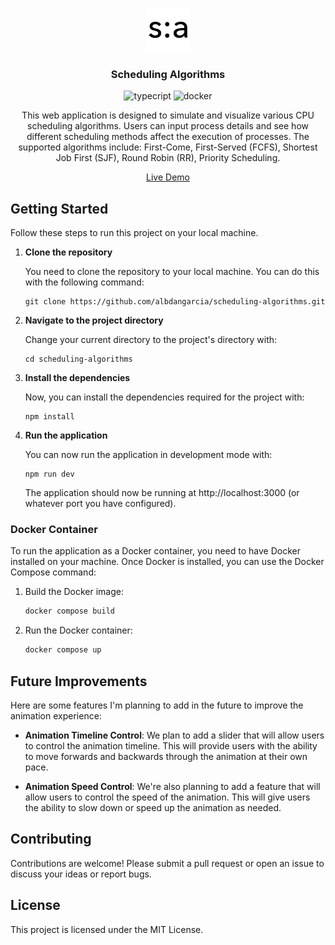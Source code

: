 <p align="center">
  <picture>
    <source media="(prefers-color-scheme: dark)" srcset="public/favicondark.png">
    <source media="(prefers-color-scheme: light)" srcset="public/faviconlight.png">
    <img width=70 alt="Scheduling Algorithms" src="public/faviconlight.png">
  </picture>
  <h3 align="center">Scheduling Algorithms</h3>
  <p align="center">
    <img src="https://badgen.net/badge/icon/typescript?icon=typescript&label" alt="typecript">
    <img src="https://badgen.net/badge/icon/docker?icon=docker&label" alt="docker">
  </p>
</p>
<p align="center">This web application is designed to simulate and visualize various CPU scheduling algorithms. Users can input process details and see how different scheduling methods affect the execution of processes. The supported algorithms include: First-Come, First-Served (FCFS), Shortest Job First (SJF), Round Robin (RR), Priority Scheduling.</p>
<p align="center"><a href="https://scheduling-algorithms-two.vercel.app/">Live Demo</a></p>

## Getting Started

Follow these steps to run this project on your local machine.

1. **Clone the repository**

   You need to clone the repository to your local machine. You can do this with the following command:

   ```shell
   git clone https://github.com/albdangarcia/scheduling-algorithms.git
   ```

2. **Navigate to the project directory**

   Change your current directory to the project's directory with:

   ```shell
   cd scheduling-algorithms
   ```

3. **Install the dependencies**

   Now, you can install the dependencies required for the project with:

   ```shell
   npm install
   ```

4. **Run the application**

   You can now run the application in development mode with:

   ```shell
   npm run dev
   ```

   The application should now be running at http://localhost:3000 (or whatever port you have configured).

### Docker Container

To run the application as a Docker container, you need to have Docker installed on your machine. Once Docker is installed, you can use the Docker Compose command:

1. Build the Docker image:
    ```sh
    docker compose build
    ```
1. Run the Docker container:
    ```sh 
    docker compose up
    ```

## Future Improvements

Here are some features I'm planning to add in the future to improve the animation experience:

- **Animation Timeline Control**: We plan to add a slider that will allow users to control the animation timeline. This will provide users with the ability to move forwards and backwards through the animation at their own pace.

- **Animation Speed Control**: We're also planning to add a feature that will allow users to control the speed of the animation. This will give users the ability to slow down or speed up the animation as needed.

## Contributing

Contributions are welcome! Please submit a pull request or open an issue to discuss your ideas or report bugs.

## License

This project is licensed under the MIT License.
